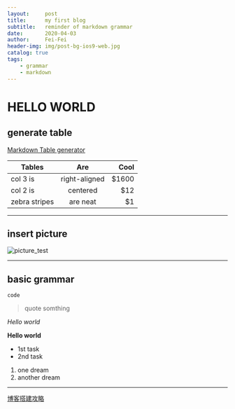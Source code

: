 ```yaml
---
layout:     post
title:      my first blog
subtitle:   reminder of markdown grammar
date:       2020-04-03
author:     Fei-Fei
header-img: img/post-bg-ios9-web.jpg
catalog: true
tags:
    - grammar
    - markdown
---
```

# HELLO WORLD

## generate table

[Markdown Table generator](https://www.tablesgenerator.com/markdown_tables)

| Tables        | Are           | Cool  |
| ------------- |:-------------:| -----:|
| col 3 is      | right-aligned | $1600 |
| col 2 is      | centered      |   $12 |
| zebra stripes | are neat      |    $1 |

***
## insert picture

![picture_test](https://tva1.sinaimg.cn/large/00831rSTly1gdgemwbam4j30u00u0qv6.jpg)

***
## basic grammar

`code`
>quote somthing

*Hello world*

**Hello world**

* 1st task
* 2nd task

1. one dream
2. another dream

***

[博客搭建攻略](https://github.com/qiubaiying/qiubaiying.github.io/wiki/%E5%8D%9A%E5%AE%A2%E6%90%AD%E5%BB%BA%E8%AF%A6%E7%BB%86%E6%95%99%E7%A8%8B#Rename)

